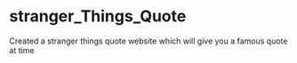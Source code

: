 # stranger_Things_Quote
Created a stranger things quote website which will give you a famous quote at time 
